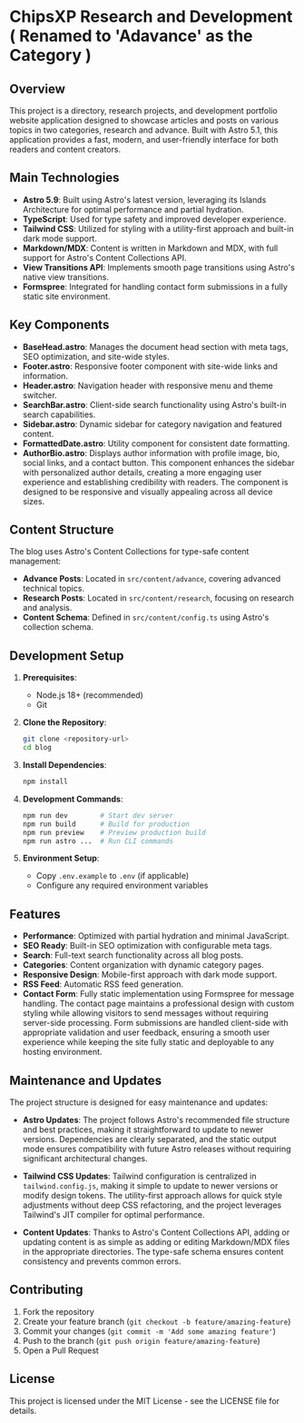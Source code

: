 # ChipsXP Research and Development ( Renamed to 'Adavance' as the Category )

## Overview

This project is a directory, research projects, and development portfolio website application designed to showcase articles and posts on various topics in two categories, research and advance. Built with Astro 5.1, this application provides a fast, modern, and user-friendly interface for both readers and content creators.

## Main Technologies

- **Astro 5.9**: Built using Astro's latest version, leveraging its Islands Architecture for optimal performance and partial hydration.
- **TypeScript**: Used for type safety and improved developer experience.
- **Tailwind CSS**: Utilized for styling with a utility-first approach and built-in dark mode support.
- **Markdown/MDX**: Content is written in Markdown and MDX, with full support for Astro's Content Collections API.
- **View Transitions API**: Implements smooth page transitions using Astro's native view transitions.
- **Formspree**: Integrated for handling contact form submissions in a fully static site environment.

## Key Components

- **BaseHead.astro**: Manages the document head section with meta tags, SEO optimization, and site-wide styles.
- **Footer.astro**: Responsive footer component with site-wide links and information.
- **Header.astro**: Navigation header with responsive menu and theme switcher.
- **SearchBar.astro**: Client-side search functionality using Astro's built-in search capabilities.
- **Sidebar.astro**: Dynamic sidebar for category navigation and featured content.
- **FormattedDate.astro**: Utility component for consistent date formatting.
- **AuthorBio.astro**: Displays author information with profile image, bio, social links, and a contact button. This component enhances the sidebar with personalized author details, creating a more engaging user experience and establishing credibility with readers. The component is designed to be responsive and visually appealing across all device sizes.

## Content Structure

The blog uses Astro's Content Collections for type-safe content management:

- **Advance Posts**: Located in `src/content/advance`, covering advanced technical topics.
- **Research Posts**: Located in `src/content/research`, focusing on research and analysis.
- **Content Schema**: Defined in `src/content/config.ts` using Astro's collection schema.

## Development Setup

1. **Prerequisites**:
   - Node.js 18+ (recommended)
   - Git

2. **Clone the Repository**: 
   ```bash
   git clone <repository-url>
   cd blog
   ```

3. **Install Dependencies**: 
   ```bash
   npm install
   ```

4. **Development Commands**:
   ```bash
   npm run dev        # Start dev server
   npm run build      # Build for production
   npm run preview    # Preview production build
   npm run astro ...  # Run CLI commands
   ```

5. **Environment Setup**:
   - Copy `.env.example` to `.env` (if applicable)
   - Configure any required environment variables

## Features

- **Performance**: Optimized with partial hydration and minimal JavaScript.
- **SEO Ready**: Built-in SEO optimization with configurable meta tags.
- **Search**: Full-text search functionality across all blog posts.
- **Categories**: Content organization with dynamic category pages.
- **Responsive Design**: Mobile-first approach with dark mode support.
- **RSS Feed**: Automatic RSS feed generation.
- **Contact Form**: Fully static implementation using Formspree for message handling. The contact page maintains a professional design with custom styling while allowing visitors to send messages without requiring server-side processing. Form submissions are handled client-side with appropriate validation and user feedback, ensuring a smooth user experience while keeping the site fully static and deployable to any hosting environment.

## Maintenance and Updates

The project structure is designed for easy maintenance and updates:

- **Astro Updates**: The project follows Astro's recommended file structure and best practices, making it straightforward to update to newer versions. Dependencies are clearly separated, and the static output mode ensures compatibility with future Astro releases without requiring significant architectural changes.

- **Tailwind CSS Updates**: Tailwind configuration is centralized in `tailwind.config.js`, making it simple to update to newer versions or modify design tokens. The utility-first approach allows for quick style adjustments without deep CSS refactoring, and the project leverages Tailwind's JIT compiler for optimal performance.

- **Content Updates**: Thanks to Astro's Content Collections API, adding or updating content is as simple as adding or editing Markdown/MDX files in the appropriate directories. The type-safe schema ensures content consistency and prevents common errors.

## Contributing

1. Fork the repository
2. Create your feature branch (`git checkout -b feature/amazing-feature`)
3. Commit your changes (`git commit -m 'Add some amazing feature'`)
4. Push to the branch (`git push origin feature/amazing-feature`)
5. Open a Pull Request

## License

This project is licensed under the MIT License - see the LICENSE file for details.
